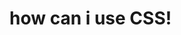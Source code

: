 <html>
  <head>
    <h1>how can i use CSS!</h1>
    
    
    
  </head>
  <body>
 

  
  </body>
  
<html>

